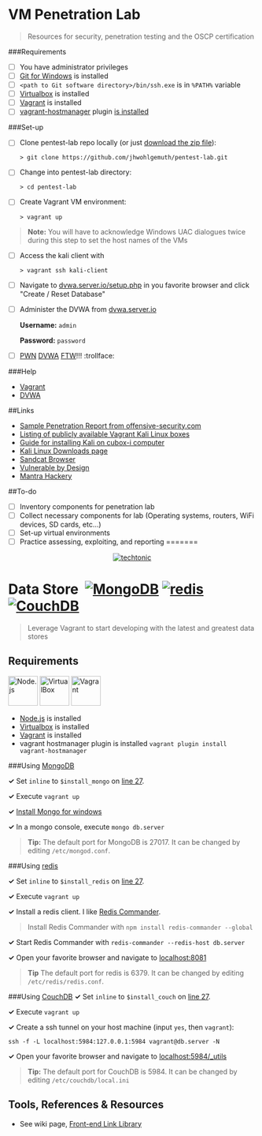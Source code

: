VM Penetration Lab
==================

> Resources for security, penetration testing and the OSCP certification

###Requirements

- [ ] You have administrator privileges
- [ ] [Git for Windows](https://git-scm.herokuapp.com/download/win) is installed
- [ ] ```<path to Git software directory>/bin/ssh.exe``` is in ```%PATH%``` variable
- [ ] [Virtualbox](https://www.virtualbox.org/wiki/Downloads) is installed
- [ ] [Vagrant](https://www.vagrantup.com/) is installed
- [ ] [vagrant-hostmanager](https://github.com/smdahlen/vagrant-hostmanager) plugin [is installed](https://docs.vagrantup.com/v2/plugins/usage.html)

###Set-up

- [ ] Clone pentest-lab repo locally (or just [download the zip file](https://github.com/jhwohlgemuth/geki/archive/master.zip)): 

    ```> git clone https://github.com/jhwohlgemuth/pentest-lab.git```

- [ ] Change into pentest-lab directory:

    ```> cd pentest-lab```
    
- [ ] Create Vagrant VM environment: 

    ```> vagrant up```

> **Note:** You will have to acknowledge Windows UAC dialogues twice during this step to set the host names of the VMs

- [ ] Access the kali client with

    ```> vagrant ssh kali-client```
    
- [ ] Navigate to [dvwa.server.io/setup.php](http://dvwa.server.io/setup.php) in you favorite browser and click "Create / Reset Database"
- [ ] Administer the DVWA from [dvwa.server.io](http://dvwa.server.io)

    **Username:** ```admin```
    
    **Password:** ```password```
    
- [ ] [PWN](https://en.wikipedia.org/wiki/Pwn) [DVWA](http://www.dvwa.co.uk/) [FTW](http://www.urbandictionary.com/define.php?term=FTW)!!! :trollface:

###Help

- [Vagrant](https://docs.vagrantup.com/v2/)
- [DVWA](https://github.com/RandomStorm/DVWA)

##Links

- [Sample Penetration Report from offensive-security.com](https://www.offensive-security.com/reports/penetration-testing-sample-report-2013.pdf)
- [Listing of publicly available Vagrant Kali Linux boxes](https://atlas.hashicorp.com/boxes/search?utf8=%E2%9C%93&sort=&provider=&q=kali)
- [Guide for installing Kali on cubox-i computer](http://docs.kali.org/kali-on-arm/install-kali-arm-on-a-cubox)
- [Kali Linux Downloads page](https://www.offensive-security.com/kali-linux-vmware-arm-image-download/)
- [Sandcat Browser](http://www.syhunt.com/sandcat/)
- [Vulnerable by Design](https://www.vulnhub.com/)
- [Mantra Hackery](http://www.getmantra.com/hackery/)

##To-do

- [ ] Inventory components for penetration lab
- [ ] Collect necessary components for lab (Operating systems, routers, WiFi devices, SD cards, etc...)
- [ ] Set-up virtual environments
- [ ] Practice assessing, exploiting, and reporting
=======
<div align="center">
    <a href="http://jhwohlgemuth.github.com/techtonic"><img src="http://images.jhwohlgemuth.com/original/logo/tech/techtonic.png?v=1" alt="techtonic"/></a>
</div>

Data Store &nbsp;[![MongoDB](https://img.shields.io/badge/use-mongo-brightgreen.svg)](#using-mongodb)&nbsp;[![redis](https://img.shields.io/badge/use-redis-brightgreen.svg)](#using-redis)&nbsp;[![CouchDB](https://img.shields.io/badge/use-couchdb-brightgreen.svg)](#using-couchdb)
==========
> Leverage Vagrant to start developing with the latest and greatest data stores

Requirements
------------
<a href="https://nodejs.org/"><img src="http://images.jhwohlgemuth.com/web/node.png" height="60" alt="Node.js"/></a>
<a href="https://www.virtualbox.org/wiki/Downloads"><img src="http://images.jhwohlgemuth.com/web/virtualbox.png" height="60" alt="VirtualBox"/></a>
<a href="https://www.vagrantup.com/"><img src="http://images.jhwohlgemuth.com/web/vagrant.png" height="60" alt="Vagrant"/></a>
- [Node.js](https://nodejs.org/) is installed
- [Virtualbox](https://www.virtualbox.org/wiki/Downloads) is installed
- [Vagrant](https://www.vagrantup.com/) is installed
- vagrant hostmanager plugin is installed ```vagrant plugin install vagrant-hostmanager```

###Using [MongoDB](http://docs.mongodb.org/manual/)

**&#x02713;** Set ```inline``` to ```$install_mongo``` on [line 27](Vagrantfile#L27).

**&#x02713;** Execute ```vagrant up```

**&#x02713;** [Install Mongo for windows](https://github.com/jhwohlgemuth/techtonic/wiki#mongodb-setup-on-windows)

**&#x02713;** In a mongo console, execute ```mongo db.server```

> **Tip:** The default port for MongoDB is 27017.  It can be changed by editing ```/etc/mongod.conf```.

###Using [redis](http://redis.io/documentation/)

**&#x02713;** Set ```inline``` to ```$install_redis``` on [line 27](Vagrantfile#L27).

**&#x02713;** Execute ```vagrant up```

**&#x02713;** Install a redis client.  I like [Redis Commander](https://joeferner.github.io/redis-commander/).

> Install Redis Commander with ```npm install redis-commander --global```

**&#x02713;** Start Redis Commander with ```redis-commander --redis-host db.server```

**&#x02713;** Open your favorite browser and navigate to [localhost:8081](http://localhost:8081)

> **Tip** The default port for redis is 6379.  It can be changed by editing ```/etc/redis/redis.conf```.

###Using [CouchDB](http://docs.couchdb.org/en/1.6.1/)
**&#x02713;** Set  ```inline``` to ```$install_couch``` on [line 27](Vagrantfile#L27).

**&#x02713;** Execute ```vagrant up```

**&#x02713;** Create a ssh tunnel on your host machine (input ```yes```, then ```vagrant```):

    ssh -f -L localhost:5984:127.0.0.1:5984 vagrant@db.server -N

**&#x02713;** Open your favorite browser and navigate to [localhost:5984/_utils](http://localhost:5984/_utils)

> **Tip:** The default port for CouchDB is 5984.  It can be changed by editing ```/etc/couchdb/local.ini```

Tools, References & Resources
-----------------------------
- See wiki page, [Front-end Link Library](https://github.com/jhwohlgemuth/techtonic/wiki/Front-end-Link-Library)
